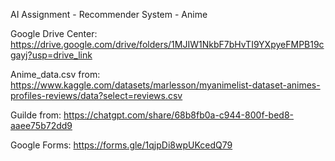 AI Assignment - Recommender System - Anime

Google Drive Center:
https://drive.google.com/drive/folders/1MJIW1NkbF7bHvTI9YXpyeFMPB19cgayj?usp=drive_link

Anime_data.csv from: 
https://www.kaggle.com/datasets/marlesson/myanimelist-dataset-animes-profiles-reviews/data?select=reviews.csv

Guilde from: 
https://chatgpt.com/share/68b8fb0a-c944-800f-bed8-aaee75b72dd9

Google Forms:
https://forms.gle/1qjpDi8wpUKcedQ79